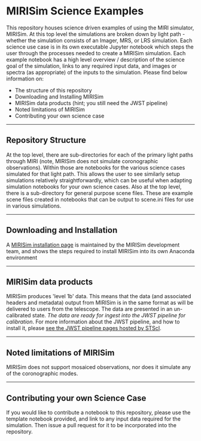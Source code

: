# MIRISim Science Examples
This repository houses science driven examples of using the MIRI simulator, MIRISim.  At this top level the simulations are broken down by light path - whether the simulation consists of an Imager, MRS, or LRS simulation.   Each science use case is in its own executable Jupyter notebook which steps the user through the processes needed to create a MIRISim simulation.  Each example notebook has a high level overview / description of the science goal of the simulation, links to any required input data, and images or spectra (as appropriate) of the inputs to the simulation.
Please find below information on:
* The structure of this repository
* Downloading and Installing MIRISim
* MIRISim data products (hint; you still need the JWST pipeline)
* Noted limitations of MIRISim
* Contributing your own science case

----
## Repository Structure
At the top level, there are sub-directories for each of the primary light paths through MIRI (note, MIRISim does not simulate coronographic observations).  Within those are notebooks for the various science cases simulated for that light path.  This allows the user to see similarly setup simulations relatively straightforwardly, which can be useful when adapting simulation notebooks for your own science cases.
Also at the top level, there is a sub-directory for general purpose scene files. These are example scene files created in notebooks that can be output to scene.ini files for use in various simulations.

----
## Downloading and Installation

A [MIRISim installation page](http://miri.ster.kuleuven.be/bin/view/Public/MIRISim_Public) is maintained by the MIRISim development team, and shows the steps required to install MIRISim into its own Anaconda environment

----
## MIRISim data products

MIRISim produces 'level 1b' data. This means that the data (and associated headers and metadata) output from MIRISim is in the same format as will be delivered to users from the telescope. The data are presented in an un-calibrated state. *The data are ready for ingest into the JWST pipeline for calibration*. For more information about the JWST pipeline, and how to install it, please [see the JWST pipeline pages hosted by STScI](https://jwst-pipeline.readthedocs.io/en/stable/jwst/introduction.html).

----
## Noted limitations of MIRISim

MIRISim does not support mosaiced observations, nor does it simulate any of the coronographic modes. 

----
## Contributing your own Science Case
If you would like to contribute a notebook to this repository, please use the template notebook provided, and link to any input data required for the simulation. Then issue a pull request for it to be incorporated into the repository.
